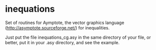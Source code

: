 # inequations
Set of routines for Aymptote, the vector graphics language (http://asymptote.sourceforge.net/) for inequalities.

Just put the file inequations_cg.asy in the same directory of your file, or better, put it in your .asy directory, and see the example.
